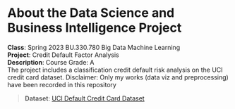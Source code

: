 # About the Data Science and Business Intelligence Project

**Class**: Spring 2023 BU.330.780 Big Data Machine Learning<br />
**Project**: Credit Default Factor Analysis<br />
**Description**: Course Grade: A <br /> 
The project includes a classification credit default risk analysis on the UCI credit card dataset. Disclaimer: Only my works (data viz and preprocessing) have been recorded in this repository<br />
> **Dataset**: [UCI Default Credit Card Dataset](https://www.kaggle.com/datasets/uciml/default-of-credit-card-clients-dataset)
> 

